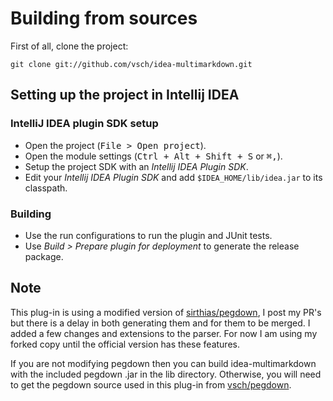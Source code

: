 Building from sources
=====================

First of all, clone the project:

    git clone git://github.com/vsch/idea-multimarkdown.git


Setting up the project in Intellij IDEA
---------------------------------------

### IntelliJ IDEA plugin SDK setup

* Open the project (<kbd>File > Open project</kbd>).
* Open the module settings (<kbd>Ctrl + Alt + Shift + S</kbd> or <kbd>⌘,</kbd>).
* Setup the project SDK with an *Intellij IDEA Plugin SDK*.
* Edit your *Intellij IDEA Plugin SDK* and add `$IDEA_HOME/lib/idea.jar` to its classpath.

### Building

* Use the run configurations to run the plugin and JUnit tests.
* Use *Build > Prepare plugin for deployment* to generate the release package.

Note
----

This plug-in is using a modified version of [sirthias/pegdown](https://github.com/sirthias), I post my PR's but there is a delay in both generating them and for them to be merged.
I added a few changes and extensions to the parser. For now I am using my forked copy until the official version has these features.

If you are not modifying pegdown then you can build idea-multimarkdown with the included pegdown .jar in the lib directory. Otherwise, you will need to get the pegdown source used in this plug-in from [vsch/pegdown](https://github.com/vsch/pegdown/tree/develop).

                    
